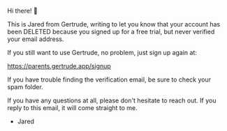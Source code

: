 Hi there! 👋

This is Jared from Gertrude, writing to let you know that your account has been DELETED
because you signed up for a free trial, but never verified your email address.

If you still want to use Gertrude, no problem, just sign up again at:

https://parents.gertrude.app/signup

If you have trouble finding the verification email, be sure to check your spam folder.

If you have any questions at all, please don't hesitate to reach out. If you reply to this
email, it will come straight to me.

- Jared
